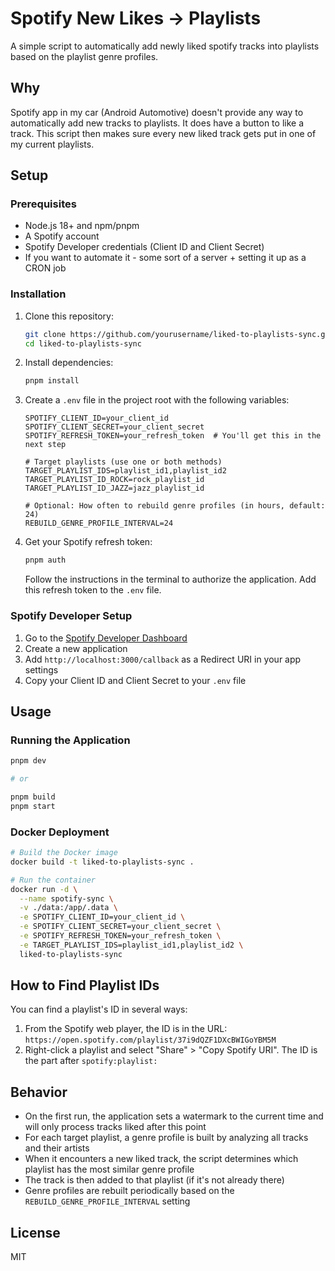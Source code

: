 # Spotify New Likes -> Playlists

A simple script to automatically add newly liked spotify tracks into playlists based on the playlist genre profiles.

## Why

Spotify app in my car (Android Automotive) doesn't provide any way to automatically add new tracks to playlists. It does have a button to like a track. This script then makes sure every new liked track gets put in one of my current playlists.

## Setup

### Prerequisites

- Node.js 18+ and npm/pnpm
- A Spotify account
- Spotify Developer credentials (Client ID and Client Secret)
- If you want to automate it - some sort of a server + setting it up as a CRON job

### Installation

1. Clone this repository:
   ```bash
   git clone https://github.com/yourusername/liked-to-playlists-sync.git
   cd liked-to-playlists-sync
   ```

2. Install dependencies:
   ```bash
   pnpm install
   ```

3. Create a `.env` file in the project root with the following variables:
   ```
   SPOTIFY_CLIENT_ID=your_client_id
   SPOTIFY_CLIENT_SECRET=your_client_secret
   SPOTIFY_REFRESH_TOKEN=your_refresh_token  # You'll get this in the next step
   
   # Target playlists (use one or both methods)
   TARGET_PLAYLIST_IDS=playlist_id1,playlist_id2
   TARGET_PLAYLIST_ID_ROCK=rock_playlist_id
   TARGET_PLAYLIST_ID_JAZZ=jazz_playlist_id
   
   # Optional: How often to rebuild genre profiles (in hours, default: 24)
   REBUILD_GENRE_PROFILE_INTERVAL=24
   ```

4. Get your Spotify refresh token:
   ```bash
   pnpm auth
   ```
   Follow the instructions in the terminal to authorize the application. Add this refresh token to the `.env` file.

### Spotify Developer Setup

1. Go to the [Spotify Developer Dashboard](https://developer.spotify.com/dashboard/)
2. Create a new application
3. Add `http://localhost:3000/callback` as a Redirect URI in your app settings
4. Copy your Client ID and Client Secret to your `.env` file

## Usage

### Running the Application

```bash
pnpm dev

# or

pnpm build
pnpm start
```

### Docker Deployment

```bash
# Build the Docker image
docker build -t liked-to-playlists-sync .

# Run the container
docker run -d \
  --name spotify-sync \
  -v ./data:/app/.data \
  -e SPOTIFY_CLIENT_ID=your_client_id \
  -e SPOTIFY_CLIENT_SECRET=your_client_secret \
  -e SPOTIFY_REFRESH_TOKEN=your_refresh_token \
  -e TARGET_PLAYLIST_IDS=playlist_id1,playlist_id2 \
  liked-to-playlists-sync
```

## How to Find Playlist IDs

You can find a playlist's ID in several ways:
1. From the Spotify web player, the ID is in the URL: `https://open.spotify.com/playlist/37i9dQZF1DXcBWIGoYBM5M`
2. Right-click a playlist and select "Share" > "Copy Spotify URI". The ID is the part after `spotify:playlist:`

## Behavior

- On the first run, the application sets a watermark to the current time and will only process tracks liked after this point
- For each target playlist, a genre profile is built by analyzing all tracks and their artists
- When it encounters a new liked track, the script determines which playlist has the most similar genre profile
- The track is then added to that playlist (if it's not already there)
- Genre profiles are rebuilt periodically based on the `REBUILD_GENRE_PROFILE_INTERVAL` setting

## License

MIT
